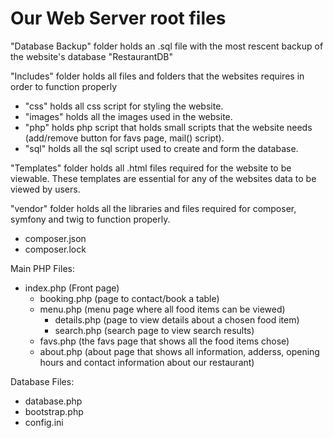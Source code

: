 # Our Web Server root files

"Database Backup" folder holds an .sql file with the most rescent backup of the website's database "RestaurantDB"

"Includes" folder holds all files and folders that the websites requires in order to function properly 
  - "css" holds all css script for styling the website.
  - "images" holds all the images used in the website.
  - "php" holds php script that holds small scripts that the website needs (add/remove button for favs page, mail() script).
  - "sql" holds all the sql script used to create and form the database.

"Templates" folder holds all .html files required for the website to be viewable. These templates are essential for any of the websites data to be viewed by users. 

"vendor" folder holds all the libraries and files required for composer, symfony and twig to function properly. 
  - composer.json
  - composer.lock

Main PHP Files: 
  - index.php (Front page)
    - booking.php (page to contact/book a table)
    - menu.php (menu page where all food items can be viewed)
      - details.php (page to view details about a chosen food item)
      - search.php (search page to view search results)
    - favs.php (the favs page that shows all the food items chose)
    - about.php (about page that shows all information, adderss, opening hours and contact information about our restaurant)

Database Files:
  - database.php 
  - bootstrap.php
  - config.ini
